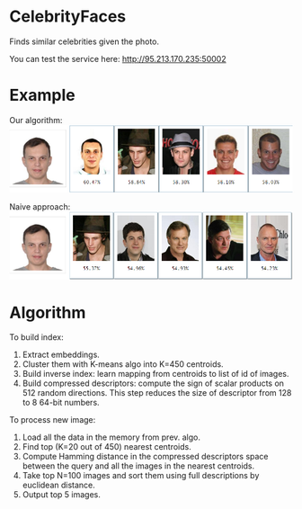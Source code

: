 # CelebrityFaces
Finds similar celebrities given the photo.

You can test the service here: http://95.213.170.235:50002

# Example
Our algorithm:
![alt text](https://github.com/SashaMN/CelebrityFaces/raw/master/example.png)

Naive approach:
![alt text](https://github.com/SashaMN/CelebrityFaces/raw/master/naive.png)

# Algorithm
To build index:
1. Extract embeddings.
2. Cluster them with K-means algo into K=450 centroids.
3. Build inverse index: learn mapping from centroids to list of id of images.
4. Build compressed descriptors: compute the sign of scalar products on 512 random directions. This step reduces the size of descriptor from 128 to 8 64-bit numbers.

To process new image:
1. Load all the data in the memory from prev. algo.
2. Find top (K=20 out of 450) nearest centroids.
3. Compute Hamming distance in the compressed descriptors space between the query and all the images in the nearest centroids.
4. Take top N=100 images and sort them using full descriptions by euclidean distance.
5. Output top 5 images.

